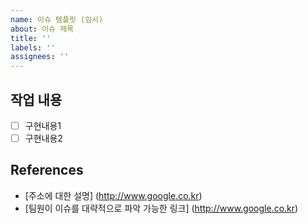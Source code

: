 ```yaml
---
name: 이슈 템플릿 (임시)
about: 이슈 제목
title: ''
labels: ''
assignees: ''
---
```


## 작업 내용

- [ ] 구현내용1
- [ ] 구현내용2

## References

- [주소에 대한 설명] (http://www.google.co.kr)
- [팀원이 이슈를 대략적으로 파악 가능한 링크] (http://www.google.co.kr)
